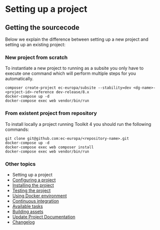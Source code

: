 # Setting up a project

## Getting the sourcecode

Below we explain the difference between setting up a new project and setting up
an existing project:

### New project from scratch
To instantiate a new project to running as a subsite you only have to execute one command which will perform multiple steps
for you automatically.

```
composer create-project ec-europa/subsite --stability=dev <dg-name>-<project-id>-reference dev-release/8.x
docker-compose up -d
docker-compose exec web vendor/bin/run
```

### From existent project from repository
To install locally a project running Toolkit 4 you should run the following commands:

```
git clone git@github.com:ec-europa/<repository-name>.git
docker-compose up -d
docker-compose exec web composer install
docker-compose exec web vendor/bin/run
```

### Other topics
- Setting up a project
- [Configuring a project](/docs/configuring-project.md)
- [Installing the project](/docs/installing-project.md)
- [Testing the project](/docs/testing-project.md)
- [Using Docker environment](/docs/docker-environment.md)
- [Continuous integration](/docs/continuous-integration.md)
- [Available tasks](/docs/available-tasks.md)
- [Building assets](/docs/building-assets.md)
- [Update Project Documentation](/docs/project-documentation.md)
- [Changelog](/CHANGELOG.md)
